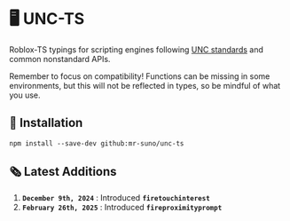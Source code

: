# 🖥️ UNC-TS

Roblox-TS typings for scripting engines following [UNC standards](https://github.com/unified-naming-convention/NamingStandard) and common nonstandard APIs.

Remember to focus on compatibility! Functions can be missing in some environments, but this will not be reflected in types, so be mindful of what you use.

## 🔌 Installation

```
npm install --save-dev github:mr-suno/unc-ts
```

## 🗞️ Latest Additions
1. **`December 9th, 2024`** : Introduced **`firetouchinterest`**
2. **`February 26th, 2025`** : Introduced **`fireproximityprompt`**
